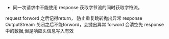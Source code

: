 * 同一次请求中不能使用 response 获取字节流的同时获取字符流。

request forword 之后记得return， 防止重复跳转抛出异常
response OutputStream 关闭之后不能forword，会抛出异常
forword 会清空先 response 中的数据,但是响应头信息写入有效
